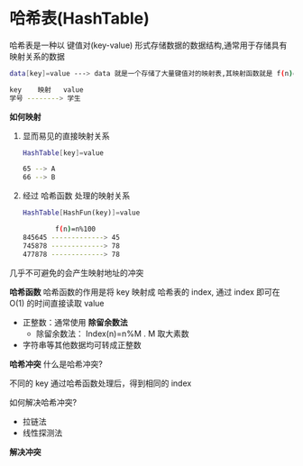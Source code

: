 # 哈希表(HashTable)

哈希表是一种以 键值对(key-value) 形式存储数据的数据结构,通常用于存储具有映射关系的数据

```bash
data[key]=value ---> data 就是一个存储了大量键值对的映射表,其映射函数就是 f(n)=data[n]

key    映射   value
学号 --------> 学生
```

**如何映射**

1. 显而易见的直接映射关系

    ```bash
    HashTable[key]=value

    65 --> A
    66 --> B
    ```

2. 经过 哈希函数 处理的映射关系

    ```bash
    HashTable[HashFun(key)]=value

            f(n)=n%100
    845645 -------------> 45
    745878 -------------> 78
    477878 -------------> 78
    ```

几乎不可避免的会产生映射地址的冲突

**哈希函数**
哈希函数的作用是将 key 映射成 哈希表的 index, 通过 index 即可在 O(1) 的时间直接读取 value

- 正整数：通常使用 **除留余数法**
  - 除留余数法： Index(n)=n%M . M 取大素数
- 字符串等其他数据均可转成正整数

**哈希冲突**
什么是哈希冲突?

不同的 key 通过哈希函数处理后，得到相同的 index

如何解决哈希冲突?

- 拉链法
- 线性探测法

**解决冲突**
